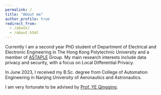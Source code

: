 ```yaml
---
permalink: /
title: "About me"
author_profile: true
redirect_from: 
  - /about/
  - /about.html
---
```



Currently I am a second year PhD student of  Department of Electrical and Electronic Engineering in The Hong Kong Polytechnic University and a member of [ASTAPLE](https://www.astaple.com/) Group. My main research interests include data privacy and security, with a focus on Local Differential Privacy.    

In June 2023, I received my B.Sc. degree from College of Automation Engineering in Nanjing University of Aeronautics and Astronautics.  

I am very fortunate to be advised by  [Prof. YE Qingqing](https://www.polyu.edu.hk/eee/people/academic-staff-and-teaching-staff/dr-ye-qingqing/).
